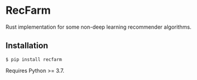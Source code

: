 # RecFarm

Rust implementation for some non-deep learning recommender algorithms.

## Installation

```shell
$ pip install recfarm
```

Requires Python >= 3.7.
